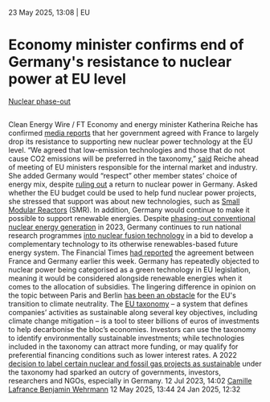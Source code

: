 23 May 2025, 13:08
| 
EU
# Economy minister confirms end of Germany's resistance to nuclear power at EU level
[Nuclear phase-out](https://www.cleanenergywire.org/topics/Nuclear+phase-out)
## 
Clean Energy Wire / FT
Economy and energy minister Katherina Reiche has confirmed [media reports](https://www.ft.com/content/e99efa2b-338a-4065-89c6-0683d5759ed7) that her government agreed with France to largely drop its resistance to supporting new nuclear power technology at the EU level.
“We agreed that low-emission technologies and those that do not cause CO2 emissions will be preferred in the taxonomy,” [said](https://newsroom.consilium.europa.eu/events/20250522-competitiveness-council-may-2025/149064-arrival-and-doorstep-de-reiche-20250522) Reiche ahead of meeting of EU ministers responsible for the internal market and industry. She added Germany would “respect” other member states’ choice of energy mix, despite [ruling out](https://www.cleanenergywire.org/news/germanys-new-energy-minister-rules-out-return-conventional-nuclear) a return to nuclear power in Germany.
Asked whether the EU budget could be used to help fund nuclear power projects, she stressed that support was about new technologies, such as [Small Modular Reactors](https://www.iaea.org/newscenter/news/what-are-small-modular-reactors-smrs) (SMR). In addition, Germany would continue to make it possible to support renewable energies. Despite [phasing-out conventional nuclear energy generation](https://www.cleanenergywire.org/factsheets/qa-germanys-nuclear-exit-one-year-after#two) in 2023, Germany continues to run national research programmes [into nuclear fusion technology](https://www.cleanenergywire.org/news/nuclear-fusion-worth-further-commitment-cannot-contribute-mid-century-climate-targets-researchers) in a bid to develop a complementary technology to its otherwise renewables-based future energy system. 
The Financial Times [had reported](https://www.ft.com/content/e99efa2b-338a-4065-89c6-0683d5759ed7) the agreement between France and Germany earlier this week. Germany has repeatedly objected to nuclear power being categorised as a green technology in EU legislation, meaning it would be considered alongside renewable energies when it comes to the allocation of subsidies. The lingering difference in opinion on the topic between Paris and Berlin [has been an obstacle](https://www.cleanenergywire.org/news/lingering-nuclear-dissent-between-paris-and-berlin-obstacle-eu-renewables-push) for the EU's transition to climate neutrality.
The [EU taxonomy](https://www.cleanenergywire.org/news/qa-eu-sustainable-finance-taxonomy-and-dispute-about-nuclear-power-and-gas) – a system that defines companies’ activities as sustainable along several key objectives, including climate change mitigation – is a tool to steer billions of euros of investments to help decarbonise the bloc’s economies. Investors can use the taxonomy to identify environmentally sustainable investments; while technologies included in the taxonomy can attract more funding, or may qualify for preferential financing conditions such as lower interest rates. A 2022 [decision to label certain nuclear and fossil gas projects as sustainable](https://www.dw.com/en/european-parliament-backs-listing-nuclear-energy-gas-as-green/a-62377411) under the taxonomy had sparked an outcry of governments, investors, researchers and NGOs, especially in Germany. 
12 Jul 2023, 14:02
[Camille Lafrance ](https://www.cleanenergywire.org/about-us-clew-team)[Benjamin Wehrmann](https://www.cleanenergywire.org/about-us-clew-team)
12 May 2025, 13:44
24 Jan 2025, 12:32
